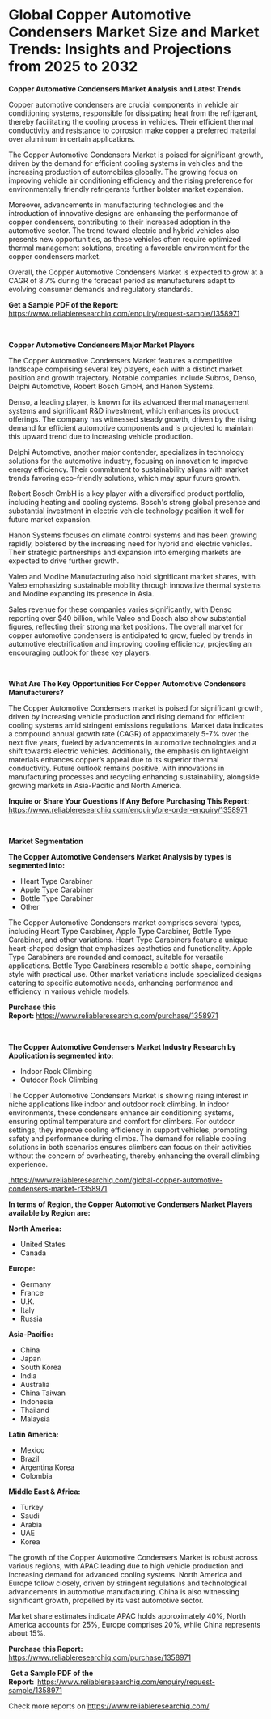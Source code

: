 <p><h1>Global Copper Automotive Condensers Market Size and Market Trends: Insights and Projections from 2025 to 2032</h1></p><p><strong>Copper Automotive Condensers Market Analysis and Latest Trends</strong></p>
<p><p>Copper automotive condensers are crucial components in vehicle air conditioning systems, responsible for dissipating heat from the refrigerant, thereby facilitating the cooling process in vehicles. Their efficient thermal conductivity and resistance to corrosion make copper a preferred material over aluminum in certain applications. </p><p>The Copper Automotive Condensers Market is poised for significant growth, driven by the demand for efficient cooling systems in vehicles and the increasing production of automobiles globally. The growing focus on improving vehicle air conditioning efficiency and the rising preference for environmentally friendly refrigerants further bolster market expansion. </p><p>Moreover, advancements in manufacturing technologies and the introduction of innovative designs are enhancing the performance of copper condensers, contributing to their increased adoption in the automotive sector. The trend toward electric and hybrid vehicles also presents new opportunities, as these vehicles often require optimized thermal management solutions, creating a favorable environment for the copper condensers market.</p><p>Overall, the Copper Automotive Condensers Market is expected to grow at a CAGR of 8.7% during the forecast period as manufacturers adapt to evolving consumer demands and regulatory standards.</p></p>
<p><strong>Get a Sample PDF of the Report:&nbsp;</strong> <a href="https://www.reliableresearchiq.com/enquiry/request-sample/1358971?utm_campaign=3513&utm_medium=2&utm_source=Github&utm_content=ia&utm_term=22032025&utm_id=copper-automotive-condensers">https://www.reliableresearchiq.com/enquiry/request-sample/1358971</a></p>
<p>&nbsp;</p>
<p><strong>Copper Automotive Condensers Major Market Players</strong></p>
<p><p>The Copper Automotive Condensers Market features a competitive landscape comprising several key players, each with a distinct market position and growth trajectory. Notable companies include Subros, Denso, Delphi Automotive, Robert Bosch GmbH, and Hanon Systems.</p><p>Denso, a leading player, is known for its advanced thermal management systems and significant R&D investment, which enhances its product offerings. The company has witnessed steady growth, driven by the rising demand for efficient automotive components and is projected to maintain this upward trend due to increasing vehicle production.</p><p>Delphi Automotive, another major contender, specializes in technology solutions for the automotive industry, focusing on innovation to improve energy efficiency. Their commitment to sustainability aligns with market trends favoring eco-friendly solutions, which may spur future growth.</p><p>Robert Bosch GmbH is a key player with a diversified product portfolio, including heating and cooling systems. Bosch's strong global presence and substantial investment in electric vehicle technology position it well for future market expansion.</p><p>Hanon Systems focuses on climate control systems and has been growing rapidly, bolstered by the increasing need for hybrid and electric vehicles. Their strategic partnerships and expansion into emerging markets are expected to drive further growth.</p><p>Valeo and Modine Manufacturing also hold significant market shares, with Valeo emphasizing sustainable mobility through innovative thermal systems and Modine expanding its presence in Asia.</p><p>Sales revenue for these companies varies significantly, with Denso reporting over $40 billion, while Valeo and Bosch also show substantial figures, reflecting their strong market positions. The overall market for copper automotive condensers is anticipated to grow, fueled by trends in automotive electrification and improving cooling efficiency, projecting an encouraging outlook for these key players.</p></p>
<p>&nbsp;</p>
<p><strong>What Are The Key Opportunities For Copper Automotive Condensers Manufacturers?</strong></p>
<p><p>The Copper Automotive Condensers market is poised for significant growth, driven by increasing vehicle production and rising demand for efficient cooling systems amid stringent emissions regulations. Market data indicates a compound annual growth rate (CAGR) of approximately 5-7% over the next five years, fueled by advancements in automotive technologies and a shift towards electric vehicles. Additionally, the emphasis on lightweight materials enhances copper’s appeal due to its superior thermal conductivity. Future outlook remains positive, with innovations in manufacturing processes and recycling enhancing sustainability, alongside growing markets in Asia-Pacific and North America.</p></p>
<p><strong>Inquire or Share Your Questions If Any Before Purchasing This Report:</strong> <a href="https://www.reliableresearchiq.com/enquiry/pre-order-enquiry/1358971?utm_campaign=3513&utm_medium=2&utm_source=Github&utm_content=ia&utm_term=22032025&utm_id=copper-automotive-condensers">https://www.reliableresearchiq.com/enquiry/pre-order-enquiry/1358971</a></p>
<p>&nbsp;</p>
<p><strong>Market Segmentation</strong></p>
<p><strong>The Copper Automotive Condensers Market Analysis by types is segmented into:</strong></p>
<p><ul><li>Heart Type Carabiner</li><li>Apple Type Carabiner</li><li>Bottle Type Carabiner</li><li>Other</li></ul></p>
<p><p>The Copper Automotive Condensers market comprises several types, including Heart Type Carabiner, Apple Type Carabiner, Bottle Type Carabiner, and other variations. Heart Type Carabiners feature a unique heart-shaped design that emphasizes aesthetics and functionality. Apple Type Carabiners are rounded and compact, suitable for versatile applications. Bottle Type Carabiners resemble a bottle shape, combining style with practical use. Other market variations include specialized designs catering to specific automotive needs, enhancing performance and efficiency in various vehicle models.</p></p>
<p><strong>Purchase this Report:&nbsp;</strong><a href="https://www.reliableresearchiq.com/purchase/1358971?utm_campaign=3513&utm_medium=2&utm_source=Github&utm_content=ia&utm_term=22032025&utm_id=copper-automotive-condensers">https://www.reliableresearchiq.com/purchase/1358971</a></p>
<p>&nbsp;</p>
<p><strong>The Copper Automotive Condensers Market Industry Research by Application is segmented into:</strong></p>
<p><ul><li>Indoor Rock Climbing</li><li>Outdoor Rock Climbing</li></ul></p>
<p><p>The Copper Automotive Condensers Market is showing rising interest in niche applications like indoor and outdoor rock climbing. In indoor environments, these condensers enhance air conditioning systems, ensuring optimal temperature and comfort for climbers. For outdoor settings, they improve cooling efficiency in support vehicles, promoting safety and performance during climbs. The demand for reliable cooling solutions in both scenarios ensures climbers can focus on their activities without the concern of overheating, thereby enhancing the overall climbing experience.</p></p>
<p><a href="https://www.reliableresearchiq.com/global-copper-automotive-condensers-market-r1358971?utm_campaign=3513&utm_medium=2&utm_source=Github&utm_content=ia&utm_term=22032025&utm_id=copper-automotive-condensers">&nbsp;https://www.reliableresearchiq.com/global-copper-automotive-condensers-market-r1358971</a></p>
<p><strong>In terms of Region, the Copper Automotive Condensers Market Players available by Region are:</strong></p>
<p>
    <p> <strong> North America: </strong>
        <ul>
            <li>United States</li>
            <li>Canada</li>
        </ul>
        </p> 
    <p> <strong> Europe: </strong>
        <ul>
            <li>Germany</li>
            <li>France</li>
            <li>U.K.</li>
            <li>Italy</li>
            <li>Russia</li>
        </ul>
        </p> 
    <p> <strong> Asia-Pacific: </strong>
        <ul>
            <li>China</li>
            <li>Japan</li>
            <li>South Korea</li>
            <li>India</li>
            <li>Australia</li>
            <li>China Taiwan</li>
            <li>Indonesia</li>
            <li>Thailand</li>
            <li>Malaysia</li>
        </ul>
        </p> 
    <p> <strong> Latin America: </strong>
        <ul>
            <li>Mexico</li>
            <li>Brazil</li>
            <li>Argentina Korea</li>
            <li>Colombia</li>
        </ul>
        </p> 
    <p> <strong> Middle East & Africa: </strong>
        <ul>
            <li>Turkey</li>
            <li>Saudi</li>
            <li>Arabia</li>
            <li>UAE</li>
            <li>Korea</li>
        </ul>
    </p>
    </p>
<p><p>The growth of the Copper Automotive Condensers Market is robust across various regions, with APAC leading due to high vehicle production and increasing demand for advanced cooling systems. North America and Europe follow closely, driven by stringent regulations and technological advancements in automotive manufacturing. China is also witnessing significant growth, propelled by its vast automotive sector. </p><p>Market share estimates indicate APAC holds approximately 40%, North America accounts for 25%, Europe comprises 20%, while China represents about 15%.</p></p>
<p><strong>Purchase this Report: </strong><a href="https://www.reliableresearchiq.com/purchase/1358971?utm_campaign=3513&utm_medium=2&utm_source=Github&utm_content=ia&utm_term=22032025&utm_id=copper-automotive-condensers">https://www.reliableresearchiq.com/purchase/1358971</a></p>
<p>&nbsp;<strong>Get a Sample PDF of the Report:&nbsp;&nbsp;</strong><a href="https://www.reliableresearchiq.com/enquiry/request-sample/1358971?utm_campaign=3513&utm_medium=2&utm_source=Github&utm_content=ia&utm_term=22032025&utm_id=copper-automotive-condensers">https://www.reliableresearchiq.com/enquiry/request-sample/1358971</a></p>
<p><strong></strong></p>
<p>Check more reports on <a href="https://www.reliableresearchiq.com/?utm_campaign=3513&utm_medium=2&utm_source=Github&utm_content=ia&utm_term=22032025&utm_id=copper-automotive-condensers">https://www.reliableresearchiq.com/</a></p>